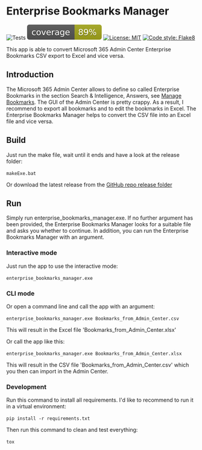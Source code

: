 # Enterprise Bookmarks Manager

![Tests](https://github.com/gitRigge/EnterpriseBookmarksManager/actions/workflows/tests.yml/badge.svg)
![Coverage](https://raw.githubusercontent.com/gitRigge/EnterpriseBookmarksManager/main/coverage/coverage.svg)
[![License: MIT](https://img.shields.io/badge/License-MIT-yellow.svg)](https://opensource.org/licenses/MIT)
[![Code style: Flake8](https://img.shields.io/badge/code%20style-flake8-000000.svg)](https://github.com/pycqa/flake8)

This app is able to convert Microsoft 365 Admin Center Enterprise Bookmarks CSV export to Excel and vice versa.

## Introduction

The Microsoft 365 Admin Center allows to define so called Enterprise Bookmarks in the section Search & Intelligence, Answers, see [Manage Bookmarks](https://learn.microsoft.com/en-us/microsoftsearch/manage-bookmarks). The GUI of the Admin Center is pretty crappy. As a result, I recommend to export all bookmarks and to edit the bookmarks in Excel. The Enterprise Bookmarks Manager helps to convert the CSV file into an Excel file and vice versa.

## Build

Just run the make file, wait until it ends and have a look at the release folder:

```makeExe.bat```

Or download the latest release from the [GitHub repo release folder](https://github.com/gitRigge/EnterpriseBookmarksManager/blob/main/release/enterprise_bookmarks_manager.zip)

## Run

Simply run enterprise_bookmarks_manager.exe. If no further argument has been provided, the Enterprise Bookmarks Manager looks for a suitable file and asks you whether to continue. In addition, you can run the Enterprise Bookmarks Manager with an argument.

### Interactive mode

Just run the app to use the interactive mode:

```enterprise_bookmarks_manager.exe```

### CLI mode

Or open a command line and call the app with an argument:

```enterprise_bookmarks_manager.exe Bookmarks_from_Admin_Center.csv```

This will result in the Excel file 'Bookmarks_from_Admin_Center.xlsx'

Or call the app like this:

```enterprise_bookmarks_manager.exe Bookmarks_from_Admin_Center.xlsx```

This will result in the CSV file 'Bookmarks_from_Admin_Center.csv' which you then can import in the Admin Center.


### Development

Run this command to install all requirements. I'd like to recommend to run it in a virtual environment:

`pip install -r requirements.txt`


Then run this command to clean and test everything:

`tox`
